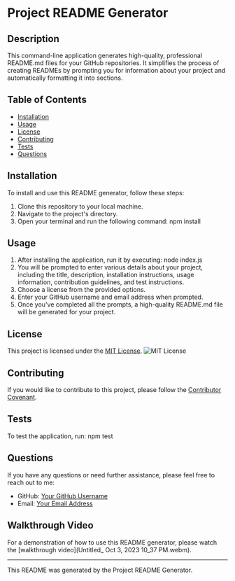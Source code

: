 # Project README Generator

## Description
This command-line application generates high-quality, professional README.md files for your GitHub repositories. It simplifies the process of creating READMEs by prompting you for information about your project and automatically formatting it into sections.

## Table of Contents
- [Installation](#installation)
- [Usage](#usage)
- [License](#license)
- [Contributing](#contributing)
- [Tests](#tests)
- [Questions](#questions)

## Installation
To install and use this README generator, follow these steps:
1. Clone this repository to your local machine.
2. Navigate to the project's directory.
3. Open your terminal and run the following command: npm install

## Usage
1. After installing the application, run it by executing: node index.js
2. You will be prompted to enter various details about your project, including the title, description, installation instructions, usage information, contribution guidelines, and test instructions.
3. Choose a license from the provided options.
4. Enter your GitHub username and email address when prompted.
5. Once you've completed all the prompts, a high-quality README.md file will be generated for your project.

## License
This project is licensed under the [MIT License](https://opensource.org/licenses/MIT).
![MIT License](https://img.shields.io/badge/License-MIT-blue.svg)

## Contributing
If you would like to contribute to this project, please follow the [Contributor Covenant](https://www.contributor-covenant.org/).

## Tests
To test the application, run: npm test

## Questions
If you have any questions or need further assistance, please feel free to reach out to me:

- GitHub: [Your GitHub Username](https://github.com/YourGitHubUsername)
- Email: [Your Email Address](mailto:youremail@example.com)

## Walkthrough Video
For a demonstration of how to use this README generator, please watch the [walkthrough video](Untitled_ Oct 3, 2023 10_37 PM.webm).

---

This README was generated by the Project README Generator.
